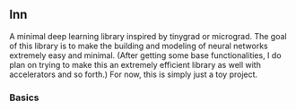 ## lnn
A minimal deep learning library inspired by tinygrad or micrograd. The goal of this library is to
make the building and modeling of neural networks extremely easy and minimal. (After getting some
base functionalities, I do plan on trying to make this an extremely efficient library as well with
accelerators and so forth.) For now, this is simply just a toy project.

### Basics
